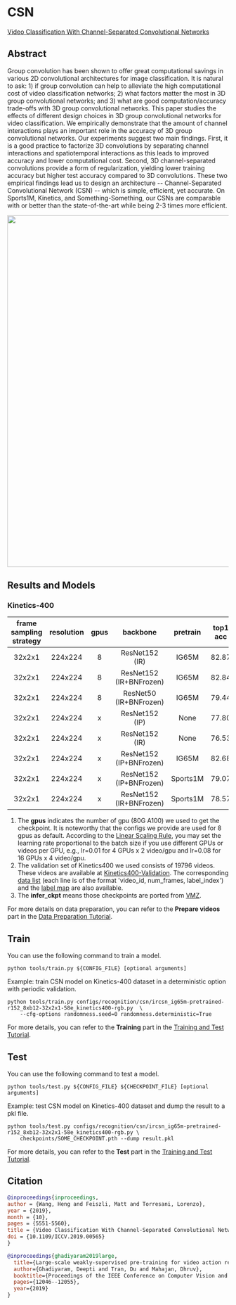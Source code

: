 # CSN

[Video Classification With Channel-Separated Convolutional Networks](https://openaccess.thecvf.com/content_ICCV_2019/html/Tran_Video_Classification_With_Channel-Separated_Convolutional_Networks_ICCV_2019_paper.html)

<!-- [ALGORITHM] -->

## Abstract

<!-- [ABSTRACT] -->

Group convolution has been shown to offer great computational savings in various 2D convolutional architectures for image classification. It is natural to ask: 1) if group convolution can help to alleviate the high computational cost of video classification networks; 2) what factors matter the most in 3D group convolutional networks; and 3) what are good computation/accuracy trade-offs with 3D group convolutional networks. This paper studies the effects of different design choices in 3D group convolutional networks for video classification. We empirically demonstrate that the amount of channel interactions plays an important role in the accuracy of 3D group convolutional networks. Our experiments suggest two main findings. First, it is a good practice to factorize 3D convolutions by separating channel interactions and spatiotemporal interactions as this leads to improved accuracy and lower computational cost. Second, 3D channel-separated convolutions provide a form of regularization, yielding lower training accuracy but higher test accuracy compared to 3D convolutions. These two empirical findings lead us to design an architecture -- Channel-Separated Convolutional Network (CSN) -- which is simple, efficient, yet accurate. On Sports1M, Kinetics, and Something-Something, our CSNs are comparable with or better than the state-of-the-art while being 2-3 times more efficient.

<!-- [IMAGE] -->

<div align=center>
<img src="https://user-images.githubusercontent.com/34324155/143017317-1bd7e557-7d99-4964-8b89-ab5280945d54.png" width="800"/>
</div>

## Results and Models

### Kinetics-400

| frame sampling strategy |   resolution   | gpus |        backbone         | pretrain | top1 acc | top5 acc | testing protocol  |              config               |              ckpt               |               log               |
| :---------------------: | :------------: | :--: | :---------------------: | :------: | :------: | :------: | :---------------: | :-------------------------------: | :-----------------------------: | :-----------------------------: |
|         32x2x1          | 224x224 |  8   |     ResNet152 (IR)      |  IG65M   |  82.87   |  95.90   | 10 clips x 3 crop | [config](/configs/recognition/csn/ircsn_ig65m-pretrained-r152_8xb12-32x2x1-58e_kinetics400-rgb.py) | [ckpt](https://download.openmmlab.com/mmaction/v1.0/recognition/csn/ircsn_ig65m-pretrained-r152_8xb12-32x2x1-58e_kinetics400-rgb/ircsn_ig65m-pretrained-r152_8xb12-32x2x1-58e_kinetics400-rgb_20220811-c7a3cc5b.pth) | [log](https://download.openmmlab.com/mmaction/v1.0/recognition/csn/ircsn_ig65m-pretrained-r152_8xb12-32x2x1-58e_kinetics400-rgb/ircsn_ig65m-pretrained-r152_8xb12-32x2x1-58e_kinetics400-rgb.log) |
|         32x2x1          | 224x224 |  8   | ResNet152 (IR+BNFrozen) |  IG65M   |  82.84   |  95.92   | 10 clips x 3 crop | [config](/configs/recognition/csn/ircsn_ig65m-pretrained-r152-bnfrozen_8xb12-32x2x1-58e_kinetics400-rgb.py) | [ckpt](https://download.openmmlab.com/mmaction/v1.0/recognition/csn/ircsn_ig65m-pretrained-r152-bnfrozen_8xb12-32x2x1-58e_kinetics400-rgb/ircsn_ig65m-pretrained-r152-bnfrozen_8xb12-32x2x1-58e_kinetics400-rgb_20220811-7d1dacde.pth) | [log](https://download.openmmlab.com/mmaction/v1.0/recognition/csn/ircsn_ig65m-pretrained-r152-bnfrozen_8xb12-32x2x1-58e_kinetics400-rgb/ircsn_ig65m-pretrained-r152-bnfrozen_8xb12-32x2x1-58e_kinetics400-rgb.log) |
|         32x2x1          | 224x224 |  8   | ResNet50 (IR+BNFrozen)  |  IG65M   |  79.44   |  94.26   | 10 clips x 3 crop | [config](/configs/recognition/csn/ircsn_ig65m-pretrained-r50-bnfrozen_8xb12-32x2x1-58e_kinetics400-rgb.py) | [ckpt](https://download.openmmlab.com/mmaction/v1.0/recognition/csn/ircsn_ig65m-pretrained-r50-bnfrozen_8xb12-32x2x1-58e_kinetics400-rgb/ircsn_ig65m-pretrained-r50-bnfrozen_8xb12-32x2x1-58e_kinetics400-rgb_20220811-44395bae.pth) | [log](https://download.openmmlab.com/mmaction/v1.0/recognition/csn/ircsn_ig65m-pretrained-r50-bnfrozen_8xb12-32x2x1-58e_kinetics400-rgb/ircsn_ig65m-pretrained-r50-bnfrozen_8xb12-32x2x1-58e_kinetics400-rgb.log) |
|         32x2x1          | 224x224 |  x   |     ResNet152 (IP)      |   None   |  77.80   |  93.10   | 10 clips x 3 crop | [config](/configs/recognition/csn/ipcsn_r152_32x2x1-180e_kinetics400-rgb.py) | [infer_ckpt](https://download.openmmlab.com/mmaction/recognition/csn/vmz/vmz_ipcsn_from_scratch_r152_32x2x1_180e_kinetics400_rgb_20210617-d565828d.pth) |                x                |
|         32x2x1          | 224x224 |  x   |     ResNet152 (IR)      |   None   |  76.53   |  92.28   | 10 clips x 3 crop | [config](/configs/recognition/csn/ircsn_r152_32x2x1-180e_kinetics400-rgb.py) | [infer_ckpt](https://download.openmmlab.com/mmaction/recognition/csn/vmz/vmz_ircsn_from_scratch_r152_32x2x1_180e_kinetics400_rgb_20210617-5c933ae1.pth) |                x                |
|         32x2x1          | 224x224 |  x   | ResNet152 (IP+BNFrozen) |  IG65M   |  82.68   |  95.69   | 10 clips x 3 crop | [config](/configs/recognition/csn/ipcsn_ig65m-pretrained-r152-bnfrozen_32x2x1-58e_kinetics400-rgb.py) | [infer_ckpt](https://download.openmmlab.com/mmaction/recognition/csn/vmz/vmz_ipcsn_ig65m_pretrained_r152_32x2x1_58e_kinetics400_rgb_20210617-c3be9793.pth) |                x                |
|         32x2x1          | 224x224 |  x   | ResNet152 (IP+BNFrozen) | Sports1M |  79.07   |  93.82   | 10 clips x 3 crop | [config](/configs/recognition/csn/ipcsn_sports1m-pretrained-r152-bnfrozen_32x2x1-58e_kinetics400-rgb.py) | [infer_ckpt](https://download.openmmlab.com/mmaction/recognition/csn/vmz/vmz_ipcsn_sports1m_pretrained_r152_32x2x1_58e_kinetics400_rgb_20210617-3367437a.pth) |                x                |
|         32x2x1          | 224x224 |  x   | ResNet152 (IR+BNFrozen) | Sports1M |  78.57   |  93.44   | 10 clips x 3 crop | [config](/configs/recognition/csn/ircsn_sports1m-pretrained-r152-bnfrozen_32x2x1-58e_kinetics400-rgb.py) | [infer_ckpt](https://download.openmmlab.com/mmaction/recognition/csn/vmz/vmz_ircsn_sports1m_pretrained_r152_32x2x1_58e_kinetics400_rgb_20210617-b9b10241.pth) |                x                |

1. The **gpus** indicates the number of gpu (80G A100) we used to get the checkpoint. It is noteworthy that the configs we provide are used for 8 gpus as default.
   According to the [Linear Scaling Rule](https://arxiv.org/abs/1706.02677), you may set the learning rate proportional to the batch size if you use different GPUs or videos per GPU,
   e.g., lr=0.01 for 4 GPUs x 2 video/gpu and lr=0.08 for 16 GPUs x 4 video/gpu.
2. The validation set of Kinetics400 we used consists of 19796 videos. These videos are available at [Kinetics400-Validation](https://mycuhk-my.sharepoint.com/:u:/g/personal/1155136485_link_cuhk_edu_hk/EbXw2WX94J1Hunyt3MWNDJUBz-nHvQYhO9pvKqm6g39PMA?e=a9QldB). The corresponding [data list](https://download.openmmlab.com/mmaction/dataset/k400_val/kinetics_val_list.txt) (each line is of the format 'video_id, num_frames, label_index') and the [label map](https://download.openmmlab.com/mmaction/dataset/k400_val/kinetics_class2ind.txt) are also available.
3. The **infer_ckpt** means those checkpoints are ported from [VMZ](https://github.com/facebookresearch/VMZ).

For more details on data preparation, you can refer to the **Prepare videos** part in the [Data Preparation Tutorial](/docs/en/user_guides/2_data_prepare.md).

## Train

You can use the following command to train a model.

```shell
python tools/train.py ${CONFIG_FILE} [optional arguments]
```

Example: train CSN model on Kinetics-400 dataset in a deterministic option with periodic validation.

```shell
python tools/train.py configs/recognition/csn/ircsn_ig65m-pretrained-r152_8xb12-32x2x1-58e_kinetics400-rgb.py  \
    --cfg-options randomness.seed=0 randomness.deterministic=True
```

For more details, you can refer to the **Training** part in the [Training and Test Tutorial](/docs/en/user_guides/4_train_test.md).

## Test

You can use the following command to test a model.

```shell
python tools/test.py ${CONFIG_FILE} ${CHECKPOINT_FILE} [optional arguments]
```

Example: test CSN model on Kinetics-400 dataset and dump the result to a pkl file.

```shell
python tools/test.py configs/recognition/csn/ircsn_ig65m-pretrained-r152_8xb12-32x2x1-58e_kinetics400-rgb.py \
    checkpoints/SOME_CHECKPOINT.pth --dump result.pkl
```

For more details, you can refer to the **Test** part in the [Training and Test Tutorial](/docs/en/user_guides/4_train_test.md).

## Citation

```BibTeX
@inproceedings{inproceedings,
author = {Wang, Heng and Feiszli, Matt and Torresani, Lorenzo},
year = {2019},
month = {10},
pages = {5551-5560},
title = {Video Classification With Channel-Separated Convolutional Networks},
doi = {10.1109/ICCV.2019.00565}
}
```

<!-- [OTHERS] -->

```BibTeX
@inproceedings{ghadiyaram2019large,
  title={Large-scale weakly-supervised pre-training for video action recognition},
  author={Ghadiyaram, Deepti and Tran, Du and Mahajan, Dhruv},
  booktitle={Proceedings of the IEEE Conference on Computer Vision and Pattern Recognition},
  pages={12046--12055},
  year={2019}
}
```
